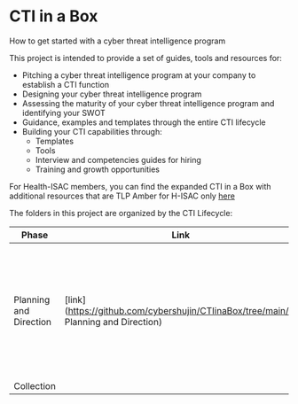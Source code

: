 # CTI in a Box

How to get started with a cyber threat intelligence program

This project is intended to provide a set of guides, tools and resources for:

- Pitching a cyber threat intelligence program at your company to establish a CTI function
- Designing your cyber threat intelligence program
- Assessing the maturity of your cyber threat intelligence program and identifying your SWOT
- Guidance, examples and templates through the entire CTI lifecycle
- Building your CTI capabilities through:
  - Templates
  - Tools
  - Interview and competencies guides for hiring
  - Training and growth opportunities



For Health-ISAC members, you can find the expanded CTI in a Box with additional resources that are TLP Amber for H-ISAC only [here](https://health-isac.cyware.com/webapp/user/doc-library/76709acf-8a78-4752-b4bb-c7e5c4988983)

The folders in this project are organized by the CTI Lifecycle:



| Phase                  | Link                                                         | Notes                                                        |
| ---------------------- | ------------------------------------------------------------ | ------------------------------------------------------------ |
| Planning and Direction | [link](https://github.com/cybershujin/CTIinaBox/tree/main/1. Planning and Direction) | This is your getting started page, which also includes how to pitch a CTI program |
| Collection             |                                                              |                                                              |


